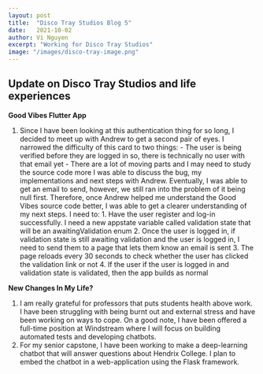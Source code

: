 ```yaml
---
layout: post
title:  "Disco Tray Studios Blog 5"
date:   2021-10-02
author: Vi Nguyen
excerpt: "Working for Disco Tray Studios"
image: "/images/disco-tray-image.png"
---
```

## Update on Disco Tray Studios and life experiences

**Good Vibes Flutter App**
  1. Since I have been looking at this authentication thing for so long, I decided to meet up with Andrew to get a second pair of eyes. I narrowed the difficulty of this card to two things: 
    - The user is being verified before they are logged in so, there is technically no user with that email yet
    - There are a lot of moving parts and I may need to study the source code more
  I was able to discuss the bug, my implementations and next steps with Andrew. Eventually, I was able to get an email to send, however, we still ran into the problem of it being null first. Therefore, once Andrew helped me understand the Good Vibes source code better, I was able to get a clearer understanding of my next steps.
  I need to: 
    1. Have the user register and log-in successfully. I need a new appstate variable called validation state that will be an awaitingValidation enum
    2. Once the user is logged in, if validation state is still awaiting validation and the user is logged in, I need to send them to a page that lets them know an email is sent
    3. The page reloads every 30 seconds to check whether the user has clicked the validation link or not
    4. If the user if the user is logged in and validation state is validated, then the app builds as normal 
  

**New Changes In My Life?**
  1. I am really grateful for professors that puts students health above work. I have been struggling with being burnt out and external stress and have been working on ways to cope. On a good note, I have been offered a full-time position at Windstream where I will focus on building automated tests and developing chatbots. 
  2. For my senior capstone, I have been working to make a deep-learning chatbot that will answer questions about Hendrix College. I plan to embed the chatbot in a web-application using the Flask framework.

